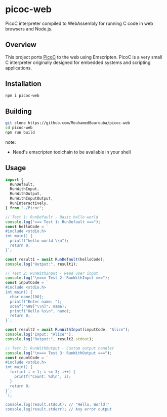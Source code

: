 # picoc-web

PicoC interpreter compiled to WebAssembly for running C code in web browsers and Node.js.

## Overview

This project ports [PicoC](https://github.com/jpoirier/picoc) to the web using Emscripten. PicoC is a very small C interpreter originally designed for embedded systems and scripting applications.

## Installation
``` bash
npm i picoc-web
```

## Building
``` bash
git clone https://github.com/MouhamedBourouba/picoc-web
cd picoc-web
npm run build
```
note:
 - Need's emscripten toolchain to be available in your shell


## Usage

```javascript
import {
  RunDefault,
  RunWithInput,
  RunWithOutput,
  RunWithInputOutput,
  RunInteractively,
} from "./Picoc";

// Test 1: RunDefault - Basic hello world
console.log("=== Test 1: RunDefault ===");
const helloCode = `
#include <stdio.h>
int main() {
  printf("hello world \\n");
  return 0;
}`;

const result1 = await RunDefault(helloCode);
console.log("Output:", result1);

// Test 2: RunWithInput - Read user input
console.log("\n=== Test 2: RunWithInput ===");
const inputCode = `
#include <stdio.h>
int main() {
  char name[100];
  printf("Enter name: ");
  scanf("%99[^\\n]", name);
  printf("Hello %s\n", name);
  return 0;
}`;

const result2 = await RunWithInput(inputCode, "Alice");
console.log('Input: "Alice"');
console.log("Output:", result2.stdout);

// Test 3: RunWithOutput - Custom output handler
console.log("\n=== Test 3: RunWithOutput ===");
const countCode = `
#include <stdio.h>
int main() {
  for(int i = 1; i <= 3; i++) {
    printf("Count: %d\n", i);
  }
  return 0;
}`;
`);

console.log(result.stdout); // "Hello, World!"
console.log(result.stderr); // Any error output
```
